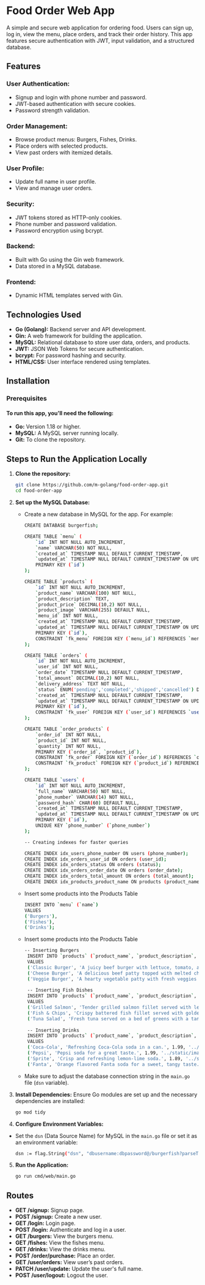# Food Order Web App

A simple and secure web application for ordering food. Users can sign up, log in, view the menu, place orders, and track their order history. This app features secure authentication with JWT, input validation, and a structured database.

## Features

### User Authentication:

- Signup and login with phone number and password.
- JWT-based authentication with secure cookies.
- Password strength validation.

### Order Management:

- Browse product menus: Burgers, Fishes, Drinks.
- Place orders with selected products.
- View past orders with itemized details.

### User Profile:

- Update full name in user profile.
- View and manage user orders.

### Security:

- JWT tokens stored as HTTP-only cookies.
- Phone number and password validation.
- Password encryption using bcrypt.

### Backend:

- Built with Go using the Gin web framework.
- Data stored in a MySQL database.

### Frontend:

- Dynamic HTML templates served with Gin.

## Technologies Used

- **Go (Golang):** Backend server and API development.
- **Gin:** A web framework for building the application.
- **MySQL:** Relational database to store user data, orders, and products.
- **JWT:** JSON Web Tokens for secure authentication.
- **bcrypt:** For password hashing and security.
- **HTML/CSS:** User interface rendered using templates.

## Installation

### Prerequisites

#### To run this app, you'll need the following:

- **Go:** Version 1.18 or higher.
- **MySQL:** A MySQL server running locally.
- **Git:** To clone the repository.

## Steps to Run the Application Locally

1.  **Clone the repository:**

    ```bash
    git clone https://github.com/m-golang/food-order-app.git 
    cd food-order-app

2.  **Set up the MySQL Database:**

    - Create a new database in MySQL for the app. For example:

        ```bash
        CREATE DATABASE burgerfish;
        
        CREATE TABLE `menu` (
            `id` INT NOT NULL AUTO_INCREMENT,
            `name` VARCHAR(50) NOT NULL,
            `created_at` TIMESTAMP NULL DEFAULT CURRENT_TIMESTAMP,
            `updated_at` TIMESTAMP NULL DEFAULT CURRENT_TIMESTAMP ON UPDATE CURRENT_TIMESTAMP,
            PRIMARY KEY (`id`)
        );
        
        CREATE TABLE `products` (
            `id` INT NOT NULL AUTO_INCREMENT,
            `product_name` VARCHAR(100) NOT NULL,
            `product_description` TEXT,
            `product_price` DECIMAL(10,2) NOT NULL,
            `product_image` VARCHAR(255) DEFAULT NULL,
            `menu_id` INT NOT NULL,
            `created_at` TIMESTAMP NULL DEFAULT CURRENT_TIMESTAMP,
            `updated_at` TIMESTAMP NULL DEFAULT CURRENT_TIMESTAMP ON UPDATE CURRENT_TIMESTAMP,
            PRIMARY KEY (`id`),
            CONSTRAINT `fk_menu` FOREIGN KEY (`menu_id`) REFERENCES `menu` (`id`) ON DELETE CASCADE
        );
        
        CREATE TABLE `orders` (
            `id` INT NOT NULL AUTO_INCREMENT,
            `user_id` INT NOT NULL,
            `order_date` TIMESTAMP NULL DEFAULT CURRENT_TIMESTAMP,
            `total_amount` DECIMAL(10,2) NOT NULL,
            `delivery_address` TEXT NOT NULL,
            `status` ENUM('pending','completed','shipped','cancelled') DEFAULT 'pending',
            `created_at` TIMESTAMP NULL DEFAULT CURRENT_TIMESTAMP,
            `updated_at` TIMESTAMP NULL DEFAULT CURRENT_TIMESTAMP ON UPDATE CURRENT_TIMESTAMP,
            PRIMARY KEY (`id`),
            CONSTRAINT `fk_user` FOREIGN KEY (`user_id`) REFERENCES `users` (`id`) ON DELETE CASCADE
        );
        
        CREATE TABLE `order_products` (
            `order_id` INT NOT NULL,
            `product_id` INT NOT NULL,
            `quantity` INT NOT NULL,
            PRIMARY KEY (`order_id`, `product_id`),
            CONSTRAINT `fk_order` FOREIGN KEY (`order_id`) REFERENCES `orders` (`id`) ON DELETE CASCADE,
            CONSTRAINT `fk_product` FOREIGN KEY (`product_id`) REFERENCES `products` (`id`) ON DELETE CASCADE
        );
        
        CREATE TABLE `users` (
            `id` INT NOT NULL AUTO_INCREMENT,
            `full_name` VARCHAR(50) NOT NULL,
            `phone_number` VARCHAR(14) NOT NULL,
            `password_hash` CHAR(60) DEFAULT NULL,
            `created_at` TIMESTAMP NULL DEFAULT CURRENT_TIMESTAMP,
            `updated_at` TIMESTAMP NULL DEFAULT CURRENT_TIMESTAMP ON UPDATE CURRENT_TIMESTAMP,
            PRIMARY KEY (`id`),
            UNIQUE KEY `phone_number` (`phone_number`)
        );
        
        -- Creating indexes for faster queries
        
        CREATE INDEX idx_users_phone_number ON users (phone_number);       -- Index on phone number for fast lookup
        CREATE INDEX idx_orders_user_id ON orders (user_id);               -- Index on user_id for fast lookup
        CREATE INDEX idx_orders_status ON orders (status);                 -- Index on order status
        CREATE INDEX idx_orders_order_date ON orders (order_date);         -- Index on order date
        CREATE INDEX idx_orders_total_amount ON orders (total_amount);     -- Index on total amount for filtering
        CREATE INDEX idx_products_product_name ON products (product_name); -- Index on product name for searching

    -  Insert some products into the Products Table
        ```bash
        INSERT INTO `menu` (`name`)
        VALUES
        ('Burgers'),
        ('Fishes'),
        ('Drinks');

   
    -  Insert some products into the Products Table
       ```bash
       -- Inserting Burgers
        INSERT INTO `products` (`product_name`, `product_description`, `product_price`, `product_image`, `menu_id`)
        VALUES
        ('Classic Burger', 'A juicy beef burger with lettuce, tomato, and cheese.', 5.99, '../static/images/burger.jpg', 1),
        ('Cheese Burger', 'A delicious beef patty topped with melted cheese, lettuce, and tomato.', 6.49, '../static/images/burger.jpg', 1),
        ('Veggie Burger', 'A hearty vegetable patty with fresh veggies and a vegetarian sauce.', 4.99, '../static/images/burger.jpg', 1);
        
        -- Inserting Fish Dishes
        INSERT INTO `products` (`product_name`, `product_description`, `product_price`, `product_image`, `menu_id`)
        VALUES
        ('Grilled Salmon', 'Tender grilled salmon fillet served with lemon and garlic sauce.', 9.99, '../static/images/fish.png', 2),
        ('Fish & Chips', 'Crispy battered fish fillet served with golden fries and tartar sauce.', 7.99, '../static/images/fish.png', 2),
        ('Tuna Salad', 'Fresh tuna served on a bed of greens with a tangy vinaigrette dressing.', 6.49, '../static/images/fish.png', 2);
        
        -- Inserting Drinks
        INSERT INTO `products` (`product_name`, `product_description`, `product_price`, `product_image`, `menu_id`)
        VALUES
        ('Coca-Cola', 'Refreshing Coca-Cola soda in a can.', 1.99, '../static/images/coca-cola.png', 3),
        ('Pepsi', 'Pepsi soda for a great taste.', 1.99, '../static/images/pepsi.png', 3),
        ('Sprite', 'Crisp and refreshing lemon-lime soda.', 1.89, '../static/images/sprite.png', 3),
        ('Fanta', 'Orange flavored Fanta soda for a sweet, tangy taste.', 1.89, '../static/images/fante.png', 3);

    - Make sure to adjust the database connection string in the `main.go` file (`dsn` variable).

4.  **Install Dependencies:** Ensure Go modules are set up and the necessary dependencies are installed:

    ```bash
    go mod tidy

5. **Configure Environment Variables:**

- Set the `dsn` (Data Source Name) for MySQL in the `main.go` file or set it as an environment variable:
    ```bash
    dsn := flag.String("dsn", "dbusername:dbpassword@/burgerfish?parseTime=true", "MySQL data source name")

5. **Run the Application:**
    ```bash
    go run cmd/web/main.go

## Routes

- **GET /signup:** Signup page.
- **POST /signup:** Create a new user.
- **GET /login:** Login page.
- **POST /login:** Authenticate and log in a user.
- **GET /burgers:** View the burgers menu.
- **GET /fishes:** View the fishes menu.
- **GET /drinks:** View the drinks menu.
- **POST /order/purchase:** Place an order.
- **GET /user/orders:** View user’s past orders.
- **PATCH /user/update:** Update the user's full name.
- **POST /user/logout:** Logout the user.
